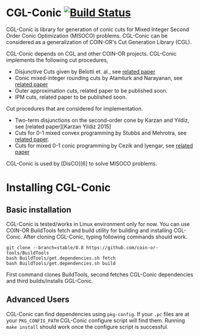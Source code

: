 # CGL-Conic [![Build Status](https://travis-ci.org/aykutbulut/CGL-CONIC.svg?branch=master)](https://travis-ci.org/aykutbulut/CGL-CONIC)

CGL-Conic is library for generation of conic cuts for Mixed Integer Second
Order Conic Optimization (MISOCO) problems. CGL-Conic can be considered as a
generalization of COIN-OR's Cut Generation Library (CGL).

CGL-Conic depends on CGL and other COIN-OR projects. CGL-Conic implements the
following cut procedures,

* Disjunctive Cuts given by Belotti et. al.,
see [related paper][Belotti et. al. 2015]
* Conic mixed-integer rounding cuts by Atamturk and Narayanan,
see [related paper][Atamturk and Narayanan 2008]
* Outer approximation cuts, related paper to be published soon.
* IPM cuts, related paper to be published soon.

Cut procedures that are considered for implementation.

* Two-term disjunctions on the second-order cone by Karzan and Yildiz,
see [related paper][Karzan Yildiz 2015]
* Cuts for 0-1 mixed convex programming by Stubbs and Mehrotra,
see [related paper][Stubbs and Mehrotra 1999].
* Cuts for mixed 0-1 conic programming by Cezik and Iyengar,
see [related paper][Cezik and Iyengar 2005]

[Belotti et. al. 2015]: http://link.springer.com/chapter/10.1007/978-3-319-17689-5_1
[Atamturk and Narayanan 2008]: http://link.springer.com/article/10.1007/s10107-008-0239-4
[Karzan and Yildiz 2015]: http://link.springer.com/article/10.1007/s10107-015-0903-4
[Stubbs and Mehrotra 1999]: http://link.springer.com/article/10.1007/s10107-015-0903-4
[Cezik and Iyengar 2005]: http://link.springer.com/article/10.1007/s10107-005-0578-3


CGL-Conic is used by [DisCO][6] to solve MISOCO problems.

# Installing CGL-Conic

## Basic installation

CGL-Conic is tested/works in Linux environment only for now. You can use
COIN-OR BuildTools fetch and build utility for building and installing
CGL-Conic. After cloning CGL-Conic, typing following commands should work.

```shell
git clone --branch=stable/0.8 https://github.com/coin-or-tools/BuildTools
bash BuildTools/get.dependencies.sh fetch
bash BuildTools/get.dependencies.sh build
```

First command clones BuildTools, second fetches CGL-Conic dependencies and third builds/installs GGL-Conic.

## Advanced Users

CGL-Conic can find dependencies using ```pkg-config```. If your ```.pc``` files
are at your ```PKG_CONFIG_PATH``` CGL-Conic configure script will find
them. Running ```make install``` should work once the configure script is
successful.
